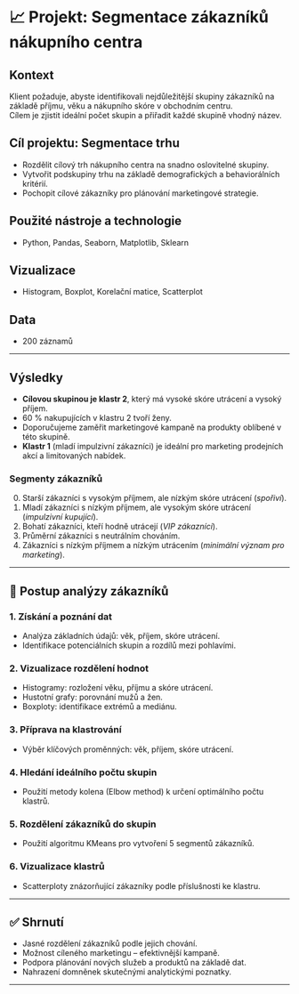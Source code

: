 
# 📈 Projekt: Segmentace zákazníků nákupního centra

## Kontext
Klient požaduje, abyste identifikovali nejdůležitější skupiny zákazníků na základě příjmu, věku a nákupního skóre v obchodním centru.  
Cílem je zjistit ideální počet skupin a přiřadit každé skupině vhodný název.

## Cíl projektu: Segmentace trhu
- Rozdělit cílový trh nákupního centra na snadno oslovitelné skupiny.
- Vytvořit podskupiny trhu na základě demografických a behaviorálních kritérií.
- Pochopit cílové zákazníky pro plánování marketingové strategie.

## Použité nástroje a technologie
- Python, Pandas, Seaborn, Matplotlib, Sklearn

## Vizualizace
- Histogram, Boxplot, Korelační matice, Scatterplot

## Data
- 200 záznamů

---

## Výsledky
- **Cílovou skupinou je klastr 2**, který má vysoké skóre utrácení a vysoký příjem.
- 60 % nakupujících v klastru 2 tvoří ženy.
- Doporučujeme zaměřit marketingové kampaně na produkty oblíbené v této skupině.
- **Klastr 1** (mladí impulzivní zákazníci) je ideální pro marketing prodejních akcí a limitovaných nabídek.

### Segmenty zákazníků
0. Starší zákazníci s vysokým příjmem, ale nízkým skóre utrácení (*spořiví*).  
1. Mladí zákazníci s nízkým příjmem, ale vysokým skóre utrácení (*impulzivní kupující*).  
2. Bohatí zákazníci, kteří hodně utrácejí (*VIP zákazníci*).  
3. Průměrní zákazníci s neutrálním chováním.  
4. Zákazníci s nízkým příjmem a nízkým utrácením (*minimální význam pro marketing*).

---

## 🧠 Postup analýzy zákazníků

### 1. Získání a poznání dat
- Analýza základních údajů: věk, příjem, skóre utrácení.
- Identifikace potenciálních skupin a rozdílů mezi pohlavími.

### 2. Vizualizace rozdělení hodnot
- Histogramy: rozložení věku, příjmu a skóre utrácení.
- Hustotní grafy: porovnání mužů a žen.
- Boxploty: identifikace extrémů a mediánu.

### 3. Příprava na klastrování
- Výběr klíčových proměnných: věk, příjem, skóre utrácení.

### 4. Hledání ideálního počtu skupin
- Použití metody kolena (Elbow method) k určení optimálního počtu klastrů.

### 5. Rozdělení zákazníků do skupin
- Použití algoritmu KMeans pro vytvoření 5 segmentů zákazníků.

### 6. Vizualizace klastrů
- Scatterploty znázorňující zákazníky podle příslušnosti ke klastru.

---

## ✅ Shrnutí
- Jasné rozdělení zákazníků podle jejich chování.
- Možnost cíleného marketingu – efektivnější kampaně.
- Podpora plánování nových služeb a produktů na základě dat.
- Nahrazení domněnek skutečnými analytickými poznatky.

---

